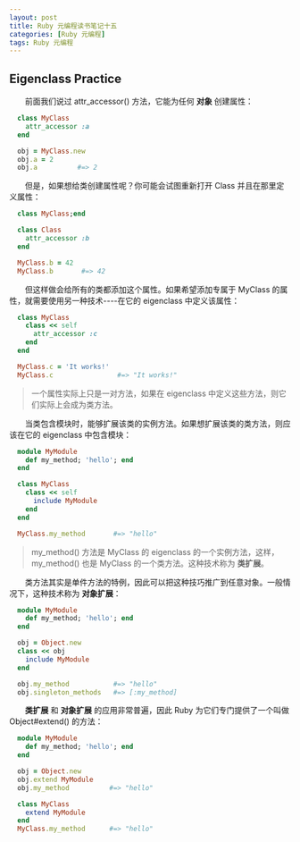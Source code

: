 ```yaml
---
layout: post
title: Ruby 元编程读书笔记十五
categories: [Ruby 元编程]
tags: Ruby 元编程
---
```


## Eigenclass Practice

&emsp;&emsp;前面我们说过 attr_accessor() 方法，它能为任何 **对象** 创建属性：
```ruby
  class MyClass
    attr_accessor :a
  end

  obj = MyClass.new
  obj.a = 2
  obj.a          #=> 2
```
&emsp;&emsp;但是，如果想给类创建属性呢？你可能会试图重新打开 Class 并且在那里定义属性：
```ruby
  class MyClass;end

  class Class
    attr_accessor :b
  end

  MyClass.b = 42
  MyClass.b       #=> 42
```
&emsp;&emsp;但这样做会给所有的类都添加这个属性。如果希望添加专属于 MyClass 的属性，就需要使用另一种技术----在它的 eigenclass 中定义该属性：
```ruby
  class MyClass
    class << self
      attr_accessor :c
    end
  end

  MyClass.c = 'It works!'
  MyClass.c                #=> "It works!"
```
>一个属性实际上只是一对方法，如果在 eigenclass 中定义这些方法，则它们实际上会成为类方法。

&emsp;&emsp;当类包含模块时，能够扩展该类的实例方法。如果想扩展该类的类方法，则应该在它的 eigenclass 中包含模块：
```ruby
  module MyModule
    def my_method; 'hello'; end
  end

  class MyClass
    class << self
      include MyModule
    end
  end

  MyClass.my_method       #=> "hello"
```
>my_method() 方法是 MyClass 的 eigenclass 的一个实例方法，这样，my_method() 也是 MyClass 的一个类方法。这种技术称为 **类扩展**。

&emsp;&emsp;类方法其实是单件方法的特例，因此可以把这种技巧推广到任意对象。一般情况下，这种技术称为 **对象扩展**：
```ruby
  module MyModule
    def my_method; 'hello'; end
  end

  obj = Object.new
  class << obj
    include MyModule
  end

  obj.my_method           #=> "hello"
  obj.singleton_methods   #=> [:my_method]
```

&emsp;&emsp;**类扩展** 和 **对象扩展** 的应用非常普遍，因此 Ruby 为它们专门提供了一个叫做 Object#extend() 的方法：
```ruby
  module MyModule
    def my_method; 'hello'; end
  end

  obj = Object.new
  obj.extend MyModule
  obj.my_method          #=> "hello"

  class MyClass
    extend MyModule
  end
  MyClass.my_method      #=> "hello"
```
